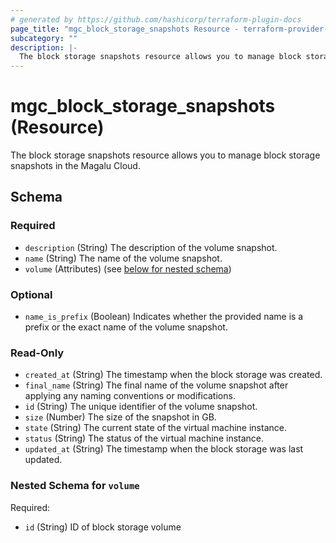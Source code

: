 ```yaml
---
# generated by https://github.com/hashicorp/terraform-plugin-docs
page_title: "mgc_block_storage_snapshots Resource - terraform-provider-mgc"
subcategory: ""
description: |-
  The block storage snapshots resource allows you to manage block storage snapshots in the Magalu Cloud.
---
```


# mgc_block_storage_snapshots (Resource)

The block storage snapshots resource allows you to manage block storage snapshots in the Magalu Cloud.



<!-- schema generated by tfplugindocs -->
## Schema

### Required

- `description` (String) The description of the volume snapshot.
- `name` (String) The name of the volume snapshot.
- `volume` (Attributes) (see [below for nested schema](#nestedatt--volume))

### Optional

- `name_is_prefix` (Boolean) Indicates whether the provided name is a prefix or the exact name of the volume snapshot.

### Read-Only

- `created_at` (String) The timestamp when the block storage was created.
- `final_name` (String) The final name of the volume snapshot after applying any naming conventions or modifications.
- `id` (String) The unique identifier of the volume snapshot.
- `size` (Number) The size of the snapshot in GB.
- `state` (String) The current state of the virtual machine instance.
- `status` (String) The status of the virtual machine instance.
- `updated_at` (String) The timestamp when the block storage was last updated.

<a id="nestedatt--volume"></a>
### Nested Schema for `volume`

Required:

- `id` (String) ID of block storage volume
